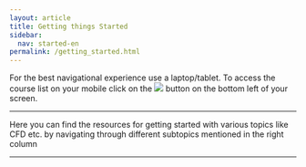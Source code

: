 ```yaml
---
layout: article
title: Getting things Started
sidebar:
  nav: started-en
permalink: /getting_started.html
---
```



For the best navigational experience use a laptop/tablet. To access the course list on your mobile click on the <img class="image image--xs" src="threelines.png"/> button on the bottom left of your screen.

---

Here you can find the resources for getting started with various topics like CFD etc. by navigating through different subtopics mentioned in the right column

---
